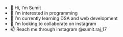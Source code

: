 - 👋 Hi, I’m Sumit
- 👀 I’m interested in programming
- 🌱 I’m currently learning DSA and web development
- 💞️ I’m looking to collaborate on instagram
- 📫 Reach me through instagram @sumit.raj_17

<!---
SavageOp12/SavageOp12 is a ✨ special ✨ repository because its `README.md` (this file) appears on your GitHub profile.
You can click the Preview link to take a look at your changes.
--->
